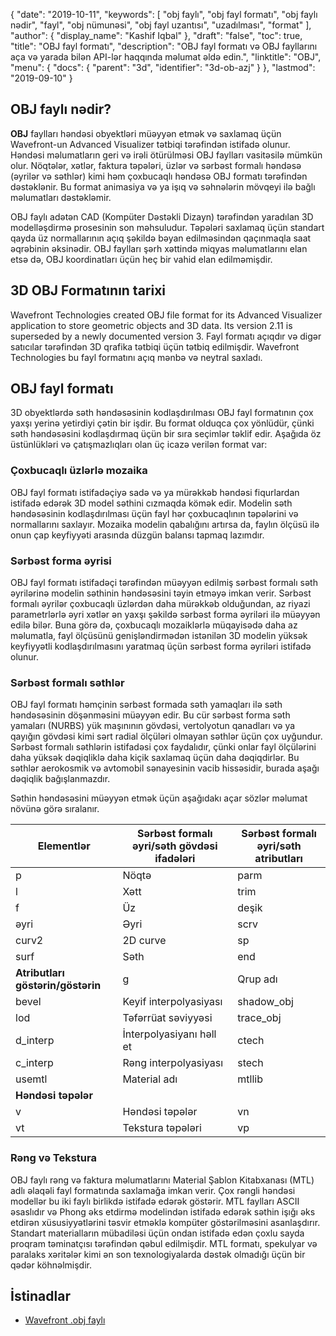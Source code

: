 {
  "date": "2019-10-11",
  "keywords": [
"obj faylı",
"obj fayl formatı",
"obj faylı nədir",
"fayl",
"obj nümunəsi",
"obj fayl uzantısı",
"uzadılması",
"format"
],
  "author": {
    "display_name": "Kashif Iqbal"
},
  "draft": "false",
  "toc": true,
  "title": "OBJ fayl formatı",
  "description": "OBJ fayl formatı və OBJ fayllarını aça və yarada bilən API-lər haqqında məlumat əldə edin.",
  "linktitle": "OBJ",
  "menu": {
    "docs": {
      "parent": "3d",
      "identifier": "3d-ob-azj"
}
},
  "lastmod": "2019-09-10"
}

## OBJ faylı nədir?

**OBJ** faylları həndəsi obyektləri müəyyən etmək və saxlamaq üçün Wavefront-un Advanced Visualizer tətbiqi tərəfindən istifadə olunur. Həndəsi məlumatların geri və irəli ötürülməsi OBJ faylları vasitəsilə mümkün olur. Nöqtələr, xətlər, faktura təpələri, üzlər və sərbəst formalı həndəsə (əyrilər və səthlər) kimi həm çoxbucaqlı həndəsə OBJ formatı tərəfindən dəstəklənir. Bu format animasiya və ya işıq və səhnələrin mövqeyi ilə bağlı məlumatları dəstəkləmir.

OBJ faylı adətən CAD (Kompüter Dəstəkli Dizayn) tərəfindən yaradılan 3D modelləşdirmə prosesinin son məhsuludur. Təpələri saxlamaq üçün standart qayda üz normallarının açıq şəkildə bəyan edilməsindən qaçınmaqla saat əqrəbinin əksinədir. OBJ faylları şərh xəttində miqyas məlumatlarını elan etsə də, OBJ koordinatları üçün heç bir vahid elan edilməmişdir.

## 3D OBJ Formatının tarixi

Wavefront Technologies created OBJ file format for its Advanced Visualizer application to store geometric objects and 3D data. Its version 2.11 is superseded by a newly documented version 3. Fayl formatı açıqdır və digər satıcılar tərəfindən 3D qrafika tətbiqi üçün tətbiq edilmişdir. Wavefront Technologies bu fayl formatını açıq mənbə və neytral saxladı.

## OBJ fayl formatı

3D obyektlərdə səth həndəsəsinin kodlaşdırılması OBJ fayl formatının çox yaxşı yerinə yetirdiyi çətin bir işdir. Bu format olduqca çox yönlüdür, çünki səth həndəsəsini kodlaşdırmaq üçün bir sıra seçimlər təklif edir. Aşağıda öz üstünlükləri və çatışmazlıqları olan üç icazə verilən format var:

### Çoxbucaqlı üzlərlə mozaika

OBJ fayl formatı istifadəçiyə sadə və ya mürəkkəb həndəsi fiqurlardan istifadə edərək 3D model səthini cızmaqda kömək edir. Modelin səth həndəsəsinin kodlaşdırılması üçün fayl hər çoxbucaqlının təpələrini və normallarını saxlayır. Mozaika modelin qabalığını artırsa da, faylın ölçüsü ilə onun çap keyfiyyəti arasında düzgün balansı tapmaq lazımdır.

### Sərbəst forma əyrisi

OBJ fayl formatı istifadəçi tərəfindən müəyyən edilmiş sərbəst formalı səth əyrilərinə modelin səthinin həndəsəsini təyin etməyə imkan verir. Sərbəst formalı əyrilər çoxbucaqlı üzlərdən daha mürəkkəb olduğundan, az riyazi parametrlərlə əyri xətlər ən yaxşı şəkildə sərbəst forma əyriləri ilə müəyyən edilə bilər. Buna görə də, çoxbucaqlı mozaiklərlə müqayisədə daha az məlumatla, fayl ölçüsünü genişləndirmədən istənilən 3D modelin yüksək keyfiyyətli kodlaşdırılmasını yaratmaq üçün sərbəst forma əyriləri istifadə olunur.

### Sərbəst formalı səthlər

OBJ fayl formatı həmçinin sərbəst formada səth yamaqları ilə səth həndəsəsinin döşənməsini müəyyən edir. Bu cür sərbəst forma səth yamaları (NURBS) yük maşınının gövdəsi, vertolyotun qanadları və ya qayığın gövdəsi kimi sərt radial ölçüləri olmayan səthlər üçün çox uyğundur. Sərbəst formalı səthlərin istifadəsi çox faydalıdır, çünki onlar fayl ölçülərini daha yüksək dəqiqliklə daha kiçik saxlamaq üçün daha dəqiqdirlər. Bu səthlər aerokosmik və avtomobil sənayesinin vacib hissəsidir, burada aşağı dəqiqlik bağışlanmazdır.

Səthin həndəsəsini müəyyən etmək üçün aşağıdakı açar sözlər məlumat növünə görə sıralanır.


|Elementlər|Sərbəst formalı əyri/səth gövdəsi ifadələri|Sərbəst formalı əyri/səth atributları
---|---|---|
|p|Nöqtə|parm|Parametr qiymətləri|deg|Derece
|l|Xətt|trim|Xarici kəsmə döngəsi|bmat|Baza matrisi
|f|Üz|deşik|Daxili kəsmə ilgəsi|addım|Addım ölçüsü
|əyri|Əyri|scrv|Xüsusi əyri|cstype|Əyri və ya səth növü
|curv2|2D curve|sp|Xüsusi nöqtə|**Səthlərin birləşdirilməsi və qruplaşdırılması**
|surf|Səth|end|Son bəyanat|connect|connect
|**Atributları göstərin/göstərin**|g|Qrup adı
|bevel|Keyif interpolyasiyası|shadow_obj|Kölgə tökmə|s|Hamiləmə qrupu
|lod|Təfərrüat səviyyəsi|trace_obj|Şüa izləmə|mg|Birləşmə qrupu
|d_interp|İnterpolyasiyanı həll et|ctech|Əyri yaxınlaşma texnikası|o|Obyekt adı
|c_interp|Rəng interpolyasiyası|stech|Səthin yaxınlaşma texnikası|
|usemtl|Material adı|mtllib|Material kitabxanası|
|**Həndəsi təpələr**|
|v|Həndəsi təpələr|vn|Vertex normalları|
|vt|Tekstura təpələri|vp|Parametr fəzasının təpələri|

### Rəng və Tekstura

OBJ faylı rəng və faktura məlumatlarını Material Şablon Kitabxanası (MTL) adlı əlaqəli fayl formatında saxlamağa imkan verir. Çox rəngli həndəsi modellər bu iki faylı birlikdə istifadə edərək göstərir. MTL faylları ASCII əsaslıdır və Phong əks etdirmə modelindən istifadə edərək səthin işığı əks etdirən xüsusiyyətlərini təsvir etməklə kompüter göstərilməsini asanlaşdırır. Standart materialların mübadiləsi üçün ondan istifadə edən çoxlu sayda proqram təminatçısı tərəfindən qəbul edilmişdir. MTL formatı, spekulyar və paralaks xəritələr kimi ən son texnologiyalarda dəstək olmadığı üçün bir qədər köhnəlmişdir.

## İstinadlar

* [Wavefront .obj faylı](https://en.wikipedia.org/wiki/Wavefront_.obj_file)


